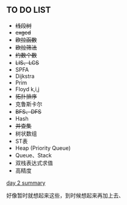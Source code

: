 ## TO DO LIST  

* ~~线段树~~  
* ~~exgcd~~  
* ~~欧拉函数~~  
* ~~欧拉筛法~~  
* ~~约数个数~~  
* ~~LIS、LCS~~  
* SPFA  
* Dijkstra  
* Prim  
* Floyd k,i,j  
* ~~拓扑排序~~  
* 克鲁斯卡尔  
* ~~BFS、DFS~~  
* Hash  
* ~~并查集~~  
* 树状数组  
* ST表  
* Heap (Priority Queue)  
* Queue、Stack  
* 双栈表达式求值  
* 高精度  

[day 2 summary](rvsday2/summary.md)  

好像暂时就想起来这些，到时候想起来再加上去、  
